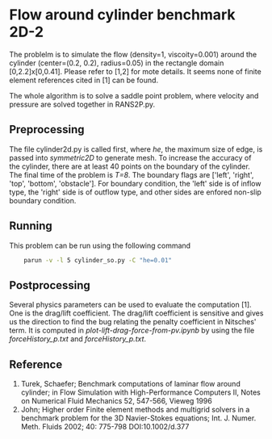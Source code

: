 # Flow around cylinder benchmark 2D-2

The problelm is to simulate the flow (density=1, viscoity=0.001) around the cylinder (center=(0.2, 0.2), radius=0.05) in the rectangle domain [0,2.2]x[0,0.41]. Please refer to [1,2] for mote details. It seems none of finite element references cited in [1] can be found. 



The whole algorithm is to solve a saddle point problem, where velocity and pressure are solved together in RANS2P.py.



## Preprocessing

The file cylinder2d.py is called first, where *he*, the maximum size of edge, is passed into *symmetric2D* to generate mesh. To increase the accuracy of the cylinder, there are at least 40 points on the boundary of the cylinder.
The final time of the problem is *T=8*. The boundary flags are ['left', 'right', 'top', 'bottom', 'obstacle'].
For boundary condition, the 'left' side is of inflow type, the 'right' side is of outflow type, and other sides are enfored non-slip boundary condition.



## Running

This problem can be run using the following command
```bash
    parun -v -l 5 cylinder_so.py -C "he=0.01"
```


## Postprocessing

Several physics parameters can be used to evaluate the computation [1]. One is the drag/lift coefficient. The drag/lift coefficient is sensitive and gives us the direction to find the bug relating the penalty coefficient in Nitsches' term. It is computed in *plot-lift-drag-force-from-pv.ipynb* by using the file *forceHistory_p.txt* and *forceHistory_p.txt*. 



## Reference 

1. Turek, Schaefer; Benchmark computations of laminar flow around cylinder; in Flow Simulation with High-Performance Computers II, Notes on Numerical Fluid Mechanics 52, 547-566, Vieweg 1996
2. John; Higher order Finite element methods and multigrid solvers in a benchmark problem for the 3D Navier-Stokes equations; Int. J. Numer. Meth. Fluids 2002; 40: 775-798 DOI:10.1002/d.377
